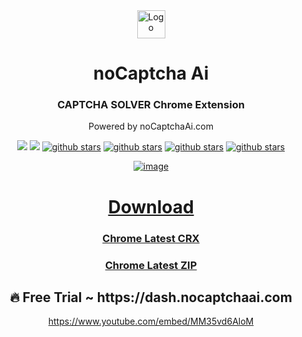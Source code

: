 <div align="center">
<img src="https://user-images.githubusercontent.com/38348819/224522816-8bfba887-ffdd-4180-bbe3-1e3b6f5c5b41.png" alt="Logo" width="45" />
<h1>noCaptcha Ai</h1>
<h3>CAPTCHA SOLVER Chrome Extension</h3>
<p>Powered by noCaptchaAi.com</p>
<p>
<a href="https://t.me/noCaptchaAi" target="_blank"><img src="https://img.shields.io/badge/Telegram-2CA5E0?style=for-the-badge&logo=telegram&logoColor=white"></a>
<a href="https://discord.gg/E7FfzhZqzA" target="_blank"><img src="https://img.shields.io/badge/Discord-7289DA?style=for-the-badge&logo=discord&logoColor=white"></a>
<a href="https://github.com/shimuldn/hCaptchaSolverApi/"><img alt="github stars" src="https://img.shields.io/github/stars/shimuldn/hCaptchaSolverApi?style=for-the-badge"></a>
<a href="https://github.com/shimuldn/hCaptchaSolverApi/"><img alt="github stars" src="https://img.shields.io/npm/v/nocaptchaai-puppeteer?label=npm-puppeteer-solver&style=for-the-badge"></a>
<a href="https://github.com/shimuldn/hCaptchaSolverApi/"><img alt="github stars" src="https://img.shields.io/npm/v/nocaptchasolver?label=npm-selenium-solver&style=for-the-badge"></a>
<a href="https://greasyfork.org/en/scripts/454941-nocaptchaai-hcaptcha-solver"><img alt="github stars" src="https://user-images.githubusercontent.com/4178343/202253849-adb3f27a-24cf-444e-916c-2e58cba00362.png">
</p>


![image](https://user-images.githubusercontent.com/38348819/228296558-82568f82-10d4-441c-921f-7fe77ddc6336.png)


# Download

### [Chrome Latest CRX](https://github.com/noCaptchaAi/chrome-extension/releases/latest)
### [Chrome Latest ZIP](https://github.com/noCaptchaAi/chrome-extension/releases/latest)




<h2 align="center">
🔥 Free Trial ~ https://dash.nocaptchaai.com
</h2>

https://www.youtube.com/embed/MM35vd6AloM
